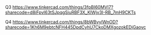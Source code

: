 Q3
https://www.tinkercad.com/things/3fpBI60MVI7?sharecode=d8iFpvl63tSJpqgSiuRBF3X_KIWjv3I-RB_7mH9CKTs

Q4
https://www.tinkercad.com/things/8bWBvyIWnOD?sharecode=1Kh6M9ebtcNFH445DpdCyhU7CkoDMXgozokEDjGaoyc
